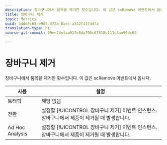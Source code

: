 ```yaml
---
description: 장바구니에서 품목을 제거한 횟수입니다. 이 값은 scRemove 이벤트에서 옵니다.
title: 장바구니 제거
topic: Metrics
uuid: bddd5c63-e906-472a-8aec-a342f417ddfa
translation-type: ht
source-git-commit: 99ee24efaa517e8da700c67818c111c4aa90dc02

---
```



# 장바구니 제거

장바구니에서 품목을 제거한 횟수입니다. 이 값은 scRemove 이벤트에서 옵니다.

| 사용 | 설명 |
|---|---|
| 트래픽 | 해당 없음 |
| 전환 | 설정할 [!UICONTROL 장바구니 제거] 이벤트 인스턴스. 장바구니에서 제품이 제거될 때 발생합니다. |
| Ad Hoc Analysis | 설정할 [!UICONTROL 장바구니 제거] 이벤트 인스턴스. 장바구니에서 제품이 제거될 때 발생합니다. |

